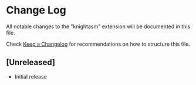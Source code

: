 # Change Log

All notable changes to the "knightasm" extension will be documented in this file.

Check [Keep a Changelog](http://keepachangelog.com/) for recommendations on how to structure this file.

## [Unreleased]

- Initial release